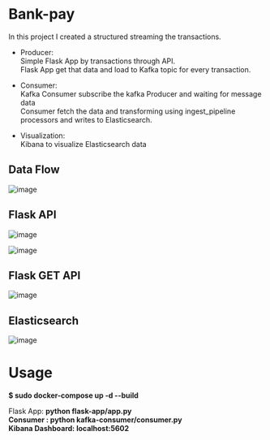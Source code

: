 # Bank-pay

In this project I created a structured streaming the transactions.<br>

- Producer:<br>
Simple Flask App by transactions through API.<br>
Flask App get that data and load to Kafka topic for every transaction.<br>

- Consumer:<br>
Kafka Consumer subscribe the kafka Producer and waiting for message data<br>
Consumer fetch the data and transforming using ingest_pipeline processors and writes to Elasticsearch.<br>

- Visualization:<br>
Kibana to visualize Elasticsearch data<br>

## Data Flow

![image](https://github.com/user-attachments/assets/5ba58e3e-fabd-4f6f-8fae-31e91c1fc92f) 

## Flask API
![image](https://github.com/user-attachments/assets/6c29d976-9dc9-4567-af10-e66f9e6e092b)

![image](https://github.com/user-attachments/assets/ede9584b-ac45-4fa1-8d33-da8ffd41d44f)

## Flask GET API

![image](https://github.com/user-attachments/assets/acf57cd8-35bc-4a5c-be9f-131b7268116d)

## Elasticsearch
![image](https://github.com/user-attachments/assets/bb8c292c-8059-4dbb-a4c4-7cff98379387)


# Usage
<b>$ sudo docker-compose up -d --build</b> 

Flask App: <b> python flask-app/app.py </br>
Consumer : <b> python kafka-consumer/consumer.py</br>
Kibana Dashboard: <b> localhost:5602 </br>
